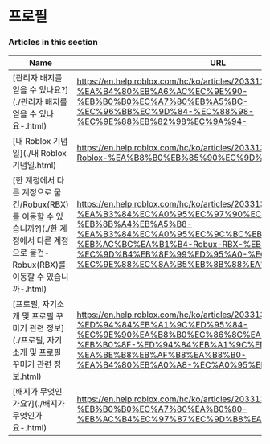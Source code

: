 # 프로필  
### Articles in this section
Name|URL
-|-
[관리자 배지를 얻을 수 있나요?](./관리자 배지를 얻을 수 있나요-.html) |https://en.help.roblox.com/hc/ko/articles/203312360-%EA%B4%80%EB%A6%AC%EC%9E%90-%EB%B0%B0%EC%A7%80%EB%A5%BC-%EC%96%BB%EC%9D%84-%EC%88%98-%EC%9E%88%EB%82%98%EC%9A%94-
[내 Roblox 기념일](./내 Roblox 기념일.html) |https://en.help.roblox.com/hc/ko/articles/203313060-%EB%82%B4-Roblox-%EA%B8%B0%EB%85%90%EC%9D%BC
[한 계정에서 다른 계정으로 물건/Robux(RBX)를 이동할 수 있습니까?](./한 계정에서 다른 계정으로 물건-Robux(RBX)를 이동할 수 있습니까-.html) |https://en.help.roblox.com/hc/ko/articles/203313090-%ED%95%9C-%EA%B3%84%EC%A0%95%EC%97%90%EC%84%9C-%EB%8B%A4%EB%A5%B8-%EA%B3%84%EC%A0%95%EC%9C%BC%EB%A1%9C-%EB%AC%BC%EA%B1%B4-Robux-RBX-%EB%A5%BC-%EC%9D%B4%EB%8F%99%ED%95%A0-%EC%88%98-%EC%9E%88%EC%8A%B5%EB%8B%88%EA%B9%8C-
[프로필, 자기소개 및 프로필 꾸미기 관련 정보](./프로필, 자기소개 및 프로필 꾸미기 관련 정보.html) |https://en.help.roblox.com/hc/ko/articles/203313660-%ED%94%84%EB%A1%9C%ED%95%84-%EC%9E%90%EA%B8%B0%EC%86%8C%EA%B0%9C-%EB%B0%8F-%ED%94%84%EB%A1%9C%ED%95%84-%EA%BE%B8%EB%AF%B8%EA%B8%B0-%EA%B4%80%EB%A0%A8-%EC%A0%95%EB%B3%B4
[배지가 무엇인가요?](./배지가 무엇인가요-.html) |https://en.help.roblox.com/hc/ko/articles/203313620-%EB%B0%B0%EC%A7%80%EA%B0%80-%EB%AC%B4%EC%97%87%EC%9D%B8%EA%B0%80%EC%9A%94-